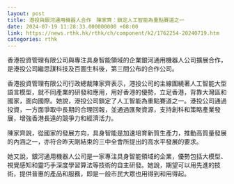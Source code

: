 ```yaml
---
layout: post
title: 港投與銀河通用機器人合作　陳家齊：鎖定人工智能為重點賽道之一
date: 2024-07-19 11:28:33.000000000 +08:00
link: https://news.rthk.hk/rthk/ch/component/k2/1762254-20240719.htm
categories: rthk
---
```


香港投資管理有限公司與專注具身智能領域的企業銀河通用機器人公司擴展合作，是港投公司繼思謀科技及百圖生科後，第三間公布的合作公司。

香港投資管理有限公司行政總裁陳家齊表示，港投公司的主線圍繞著人工智能大型語言模型，就不同產業的研發和應用，用好香港的優勢，立足香港，背靠大灣區和國家，面向國際。她說，港投公司鎖定了人工智能為重點賽道之一。港投公司通過投資，一方面爭取中長期的合理回報，並通過匯聚資源，支持創科和策略產業發展，增強香港長遠的競爭力和經濟活力。 

陳家齊說，從國家的發展方向，具身智能是加速培育新質生產力，推動高質量發展的內涵之一，亦符合昨天剛結束的三中全會所提出的高水平發展的要求。

她又說，銀河通用機器人公司是一家專注具身智能領域的企業，優勢包括大模型、視覺感知和靈巧手深度學習算法等技術的自主研發。她說，期望可以用先進的技術，提供普惠的產品和服務，即是一般市民大眾也用得到和用得起。
